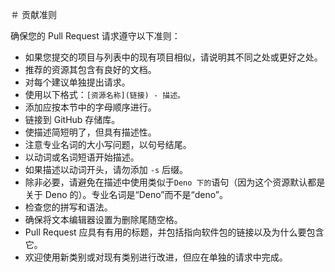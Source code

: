 ＃ 贡献准则

确保您的 Pull Request 请求遵守以下准则：

- 如果您提交的项目与列表中的现有项目相似，请说明其不同之处或更好之处。
- 推荐的资源其包含有良好的文档。
- 对每个建议单独提出请求。
- 使用以下格式：`[资源名称](链接) - 描述。`
- 添加应按本节中的字母顺序进行。
- 链接到 GitHub 存储库。
- 使描述简短明了，但具有描述性。
- 注意专业名词的大小写问题，以句号结尾。
- 以动词或名词短语开始描述。
- 如果描述以动词开头，请勿添加 `-s` 后缀。
- 除非必要，请避免在描述中使用类似于`Deno 下的`语句（因为这个资源默认都是关于 Deno 的）。专业名词是“Deno”而不是“deno”。
- 检查您的拼写和语法。
- 确保将文本编辑器设置为删除尾随空格。
- Pull Request 应具有有用的标题，并包括指向软件包的链接以及为什么要包含它。
- 欢迎使用新类别或对现有类别进行改进，但应在单独的请求中完成。
